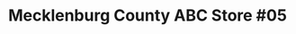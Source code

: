 ---
title: "Mecklenburg County ABC Store #05"
url: /charlotte/mecklenburg-county-abc-store-05/
shop: alcohol
---